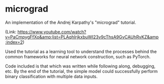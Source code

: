 # micrograd
An implementation of the Andrej Karpathy's "micrograd" tutorial.

(Link: https://www.youtube.com/watch?v=PaCmpygFfXo&amp;list=PLAqhIrjkxbuWI23v9cThsA9GvCAUhRvKZ&amp;index=2)

Used the tutorial as a learning tool to understand the processes behind the common frameworks for neural network construction, such as PyTorch.

Code included is that which was written while following along, debugging, etc. By the end of the tutorial, the simple model could successfully perform binary classification with multiple data inputs.
